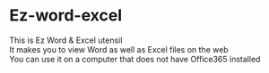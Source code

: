# Ez-word-excel
This is Ez Word & Excel utensil<br>
It makes you to view Word as well as Excel files on the web<br>
You can use it on a computer that does not have Office365 installed<br>
